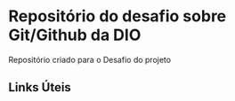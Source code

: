# Repositório do desafio sobre Git/Github da DIO
Repositório criado para o Desafio do projeto 

## Links Úteis ##
